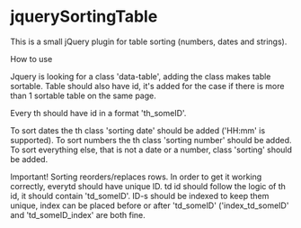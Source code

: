 # jquerySortingTable

This is a small jQuery plugin for table sorting (numbers, dates and strings).

How to use

Jquery is looking for a class 'data-table', adding the class makes table sortable.
Table should also have id, it's added for the case if there is more than 1 sortable table on the same page.

Every th should have id in a format 'th_someID'.

To sort dates the th class 'sorting date' should be added ('HH:mm' is supported).
To sort numbers the th class 'sorting number' should be added.
To sort everything else, that is not a date or a number, class 'sorting' should be added.

Important! Sorting reorders/replaces rows. In order to get it working correctly, everytd should have unique ID.
td id should follow the logic of th id, it should contain 'td_someID'.
ID-s should be indexed to keep them unique, index can be placed before or after 'td_someID' ('index_td_someID' and 'td_someID_index' are both fine.
